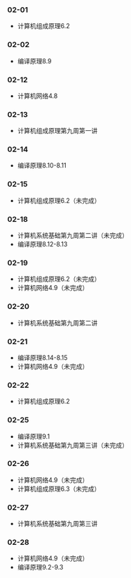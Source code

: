 ### 02-01
* 计算机组成原理6.2
### 02-02
* 编译原理8.9
### 02-12
* 计算机网络4.8
### 02-13
* 计算机组成原理第九周第一讲
### 02-14
* 编译原理8.10-8.11
### 02-15
* 计算机组成原理6.2（未完成）
### 02-18
* 计算机系统基础第九周第二讲（未完成）
* 编译原理8.12-8.13
### 02-19
* 计算机组成原理6.2（未完成）
* 计算机网络4.9（未完成）
### 02-20
* 计算机系统基础第九周第二讲 
### 02-21
* 编译原理8.14-8.15
* 计算机网络4.9（未完成）
### 02-22
* 计算机组成原理6.2
### 02-25
* 编译原理9.1
* 计算机系统基础第九周第三讲（未完成）
### 02-26
* 计算机网络4.9（未完成）
* 计算机组成原理6.3（未完成）
### 02-27
* 计算机系统基础第九周第三讲
### 02-28
* 计算机网络4.9（未完成）
* 编译原理9.2-9.3